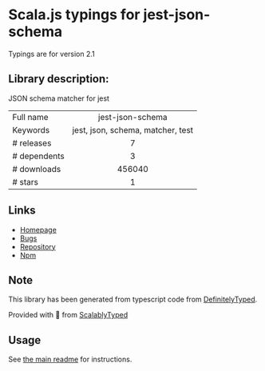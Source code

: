 
# Scala.js typings for jest-json-schema

Typings are for version 2.1

## Library description:
JSON schema matcher for jest

|                    |                 |
| ------------------ | :-------------: |
| Full name          | jest-json-schema |
| Keywords           | jest, json, schema, matcher, test |
| # releases         | 7 |
| # dependents       | 3 |
| # downloads        | 456040 |
| # stars            | 1 |

## Links
- [Homepage](https://github.com/americanexpress/jest-json-schema#readme)
- [Bugs](https://github.com/americanexpress/jest-json-schema/issues)
- [Repository](https://github.com/americanexpress/jest-json-schema)
- [Npm](https://www.npmjs.com/package/jest-json-schema)
    


## Note
This library has been generated from typescript code from [DefinitelyTyped](https://definitelytyped.org).

Provided with :purple_heart: from [ScalablyTyped](https://github.com/oyvindberg/ScalablyTyped)

## Usage
See [the main readme](../../readme.md) for instructions.


